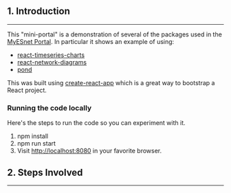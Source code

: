 ## 1. Introduction

---

This "mini-portal" is a demonstration of several of the packages used in the [MyESnet Portal](https://my.es.net/).  In particular it shows an example of using:

   * [react-timeseries-charts](http://software.es.net/react-timeseries-charts)
   * [react-network-diagrams](http://software.es.net/react-network-diagrams)
   * [pond](http://software.es.net/pond)


This was built using [create-react-app](https://github.com/facebookincubator/create-react-app) which is a great way to bootstrap a React project.

### Running the code locally

Here's the steps to run the code so you can experiment with it.

1. npm install
2. npm run start
3. Visit [http://localhost:8080](http://localhost:8080/) 
   in your favorite browser.


## 2. Steps Involved

---